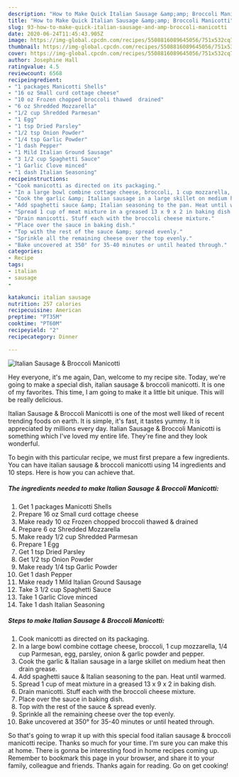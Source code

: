 ```yaml
---
description: "How to Make Quick Italian Sausage &amp;amp; Broccoli Manicotti"
title: "How to Make Quick Italian Sausage &amp;amp; Broccoli Manicotti"
slug: 93-how-to-make-quick-italian-sausage-and-amp-broccoli-manicotti
date: 2020-06-24T11:45:43.905Z
image: https://img-global.cpcdn.com/recipes/5508816089645056/751x532cq70/italian-sausage-broccoli-manicotti-recipe-main-photo.jpg
thumbnail: https://img-global.cpcdn.com/recipes/5508816089645056/751x532cq70/italian-sausage-broccoli-manicotti-recipe-main-photo.jpg
cover: https://img-global.cpcdn.com/recipes/5508816089645056/751x532cq70/italian-sausage-broccoli-manicotti-recipe-main-photo.jpg
author: Josephine Hall
ratingvalue: 4.5
reviewcount: 6568
recipeingredient:
- "1 packages Manicotti Shells"
- "16 oz Small curd cottage cheese"
- "10 oz Frozen chopped broccoli thawed  drained"
- "6 oz Shredded Mozzarella"
- "1/2 cup Shredded Parmesan"
- "1 Egg"
- "1 tsp Dried Parsley"
- "1/2 tsp Onion Powder"
- "1/4 tsp Garlic Powder"
- "1 dash Pepper"
- "1 Mild Italian Ground Sausage"
- "3 1/2 cup Spaghetti Sauce"
- "1 Garlic Clove minced"
- "1 dash Italian Seasoning"
recipeinstructions:
- "Cook manicotti as directed on its packaging."
- "In a large bowl combine cottage cheese, broccoli, 1 cup mozzarella, 1/4 cup Parmesan, egg, parsley, onion &amp; garlic powder and pepper."
- "Cook the garlic &amp; Italian sausage in a large skillet on medium heat then drain grease."
- "Add spaghetti sauce &amp; Italian seasoning to the pan. Heat until warmed."
- "Spread 1 cup of meat mixture in a greased 13 x 9 x 2 in baking dish."
- "Drain manicotti. Stuff each with the broccoli cheese mixture."
- "Place over the sauce in baking dish."
- "Top with the rest of the sauce &amp; spread evenly."
- "Sprinkle all the remaining cheese over the top evenly."
- "Bake uncovered at 350° for 35-40 minutes or until heated through."
categories:
- Recipe
tags:
- italian
- sausage
- 

katakunci: italian sausage  
nutrition: 257 calories
recipecuisine: American
preptime: "PT35M"
cooktime: "PT60M"
recipeyield: "2"
recipecategory: Dinner

---
```



![Italian Sausage &amp; Broccoli Manicotti](https://img-global.cpcdn.com/recipes/5508816089645056/751x532cq70/italian-sausage-broccoli-manicotti-recipe-main-photo.jpg)

Hey everyone, it's me again, Dan, welcome to my recipe site. Today, we're going to make a special dish, italian sausage &amp; broccoli manicotti. It is one of my favorites. This time, I am going to make it a little bit unique. This will be really delicious.



Italian Sausage &amp; Broccoli Manicotti is one of the most well liked of recent trending foods on earth. It is simple, it's fast, it tastes yummy. It is appreciated by millions every day. Italian Sausage &amp; Broccoli Manicotti is something which I've loved my entire life. They're fine and they look wonderful.


To begin with this particular recipe, we must first prepare a few ingredients. You can have italian sausage &amp; broccoli manicotti using 14 ingredients and 10 steps. Here is how you can achieve that.

<!--inarticleads1-->

##### The ingredients needed to make Italian Sausage &amp; Broccoli Manicotti:

1. Get 1 packages Manicotti Shells
1. Prepare 16 oz Small curd cottage cheese
1. Make ready 10 oz Frozen chopped broccoli thawed &amp; drained
1. Prepare 6 oz Shredded Mozzarella
1. Make ready 1/2 cup Shredded Parmesan
1. Prepare 1 Egg
1. Get 1 tsp Dried Parsley
1. Get 1/2 tsp Onion Powder
1. Make ready 1/4 tsp Garlic Powder
1. Get 1 dash Pepper
1. Make ready 1 Mild Italian Ground Sausage
1. Take 3 1/2 cup Spaghetti Sauce
1. Take 1 Garlic Clove minced
1. Take 1 dash Italian Seasoning




<!--inarticleads2-->

##### Steps to make Italian Sausage &amp; Broccoli Manicotti:

1. Cook manicotti as directed on its packaging.
1. In a large bowl combine cottage cheese, broccoli, 1 cup mozzarella, 1/4 cup Parmesan, egg, parsley, onion &amp; garlic powder and pepper.
1. Cook the garlic &amp; Italian sausage in a large skillet on medium heat then drain grease.
1. Add spaghetti sauce &amp; Italian seasoning to the pan. Heat until warmed.
1. Spread 1 cup of meat mixture in a greased 13 x 9 x 2 in baking dish.
1. Drain manicotti. Stuff each with the broccoli cheese mixture.
1. Place over the sauce in baking dish.
1. Top with the rest of the sauce &amp; spread evenly.
1. Sprinkle all the remaining cheese over the top evenly.
1. Bake uncovered at 350° for 35-40 minutes or until heated through.




So that's going to wrap it up with this special food italian sausage &amp; broccoli manicotti recipe. Thanks so much for your time. I'm sure you can make this at home. There is gonna be interesting food in home recipes coming up. Remember to bookmark this page in your browser, and share it to your family, colleague and friends. Thanks again for reading. Go on get cooking!
